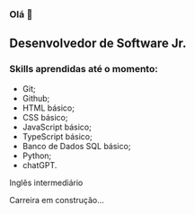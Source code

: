 ### Olá 👋

## Desenvolvedor de Software Jr.

### Skills aprendidas até o momento:

 - Git;
 - Github;
 - HTML básico;
 - CSS básico;
 - JavaScript básico;
 - TypeScript básico;
 - Banco de Dados SQL básico;
 - Python;
 - chatGPT.

Inglês intermediário

Carreira em construção...
<!--
**DiegoVarzim/DiegoVarzim** is a ✨ _special_ ✨ repository because its `README.md` (this file) appears on your GitHub profile.

Here are some ideas to get you started:

- 🔭 I’m currently working on ...
- 🌱 I’m currently learning ...
- 👯 I’m looking to collaborate on ...
- 🤔 I’m looking for help with ...
- 💬 Ask me about ...
- 📫 How to reach me: ...
- 😄 Pronouns: ...
- ⚡ Fun fact: ...
-->
